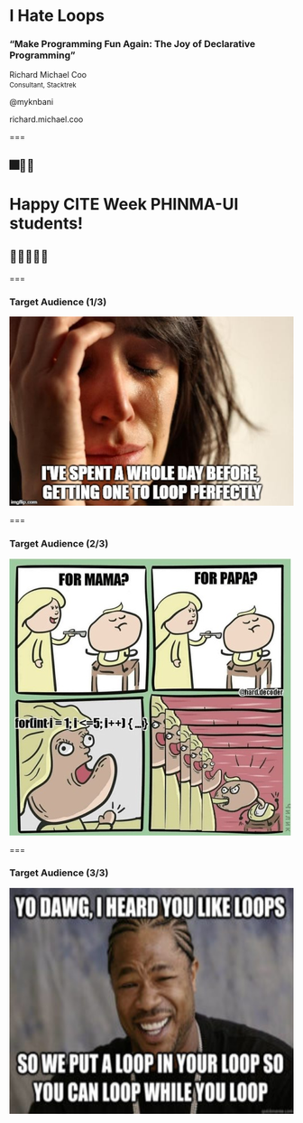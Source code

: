 I Hate Loops
============
### “Make Programming Fun Again:  The Joy of Declarative Programming”

Richard Michael Coo  
<small>Consultant, Stacktrek</small>

<i class="fab fa-github"></i>
<i class="fab fa-twitter" style="color: #00aced"></i>
<i class="fab fa-gitlab" style="color: #fc6d27"></i>
@myknbani

<i class="fab fa-facebook-messenger" style="color: #0084ff"></i>
richard.michael.coo

===

## 🎆🎇🧨 
# Happy CITE Week PHINMA-UI students! 
## 🎉🎀🎂🥳🎈

===

### Target Audience (1/3)

![headache](images/loop-headache.jpg)

===

### Target Audience (2/3)

![for](images/for.jpg)

===

### Target Audience (3/3)

<img style="width: 600px; height: 400px" src="images/nested.jpg" alt="nested" />
